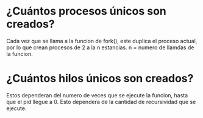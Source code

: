 # ¿Cuántos procesos únicos son creados?
Cada vez que se llama a la funcion de fork(), este duplica el proceso actual, por lo que crean procesos de 2 a la n estancias. 
n = numero de llamdas de la funcion.

# ¿Cuántos hilos únicos son creados?
Estos dependeran del numero de veces que se ejecute la funcion, hasta que el pid llegue a 0. Esto dependera de la cantidad de recursividad que se ejecute. 
